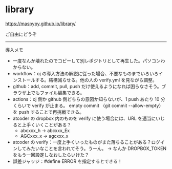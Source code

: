 # library
https://maspypy.github.io/library/

ご自由にどうぞ

----
導入メモ

- 一度なんか壊れたのでコピーして別レポジトリとして再生した。パソコンわからない。
- workflow：oj の導入方法の解説に従った場合、不要なものまでいろいろインストールする。結構減らせる。他の人の verify.yml を見ながら調整。
- github：add, commit, pull, push だけ使えるようになれば困らなさそう。ブラウザ上でもファイル編集できる。
- actions：oj 側か github 側どちらの意図か知らないが、1 push あたり 10 分くらいで verify が止まる。
empty commit （git commit --allow-empty）を push することで再挑戦できる。
- atcoder の dropbox 内のものを verify に使う場合には、URL を適当にいじると上手くいくことがある？
  - abcxxx_h → abcxxx_Ex
  - AGCxxx_x → agcxxx_x
- atcoder の verify：一度上手くいったものがまた落ちることがある？ログインしてみたいなことを言われてそう。うーん。
→ なんか DROPBOX_TOKEN をもう一回設定しなおしたらいけた？
- 誤差ジャッジ：#define ERROR を指定するとできる！
